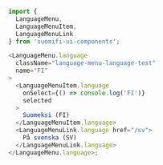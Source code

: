 <!-- ```js
import { LanguageMenu, LanguageMenuItem, LanguageMenuLink } from 'suomifi-ui-components';

<LanguageMenu className="language-menu-test" name="LanguageMenu">
  <LanguageMenuItem onSelect={() => console.log('LanguageMenu test 1')}>
    Item 1
  </LanguageMenuItem>
  <LanguageMenuItem onSelect={() => console.log('LanguageMenu test 2')}>
    Item 2
  </LanguageMenuItem>
  <LanguageMenuLink href="http://www.suomi.fi/">Suomi.fi</LanguageMenuLink>
</LanguageMenu>;
``` -->

```js
import {
  LanguageMenu,
  LanguageMenuItem,
  LanguageMenuLink
} from 'suomifi-ui-components';

<LanguageMenu.language
  className="language-menu-language-test"
  name="FI"
>
  <LanguageMenuItem.language
    onSelect={() => console.log('FI')}
    selected
  >
    Suomeksi (FI)
  </LanguageMenuItem.language>
  <LanguageMenuLink.language href="/sv">
    På svenska (SV)
  </LanguageMenuLink.language>
</LanguageMenu.language>;
```
